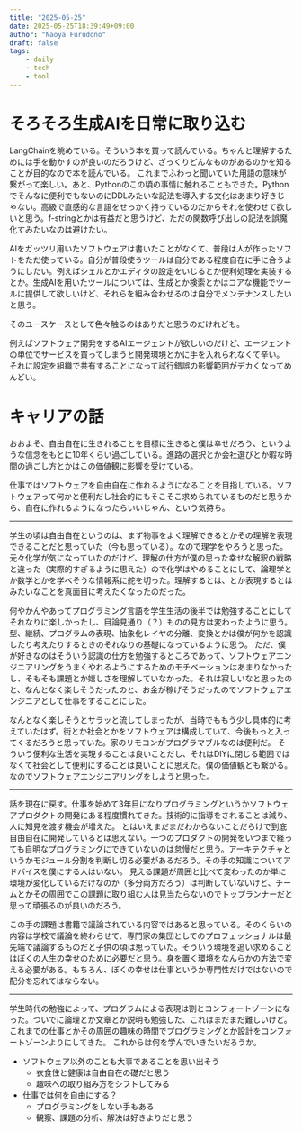 ```yaml
---
title: "2025-05-25"
date: 2025-05-25T18:39:49+09:00
author: "Naoya Furudono"
draft: false
tags:
    - daily
    - tech
    - tool
---
```


# そろそろ生成AIを日常に取り込む

LangChainを眺めている。そういう本を買って読んでいる。ちゃんと理解するためには手を動かすのが良いのだろうけど、ざっくりどんなものがあるのかを知ることが目的なので本を読んでいる。
これまでふわっと聞いていた用語の意味が繋がって楽しい。あと、Pythonのこの頃の事情に触れることもできた。Pythonでそんなに便利でもないのにDDLみたいな記法を導入する文化はあまり好きじゃない。高級で直感的な言語をせっかく持っているのだからそれを使わせて欲しいと思う。f-stringとかは有益だと思うけど、ただの関数呼び出しの記法を誤魔化すみたいなのは避けたい。

AIをガッツリ用いたソフトウェアは書いたことがなくて、普段は人が作ったソフトをただ使っている。自分が普段使うツールは自分である程度自在に手に合うようにしたい。例えばシェルとかエディタの設定をいじるとか便利処理を実装するとか。生成AIを用いたツールについては、生成とか検索とかはコアな機能でツールに提供して欲しいけど、それらを組み合わせるのは自分でメンテナンスしたいと思う。

そのユースケースとして色々触るのはありだと思うのだけれども。

例えばソフトウェア開発をするAIエージェントが欲しいのだけど、エージェントの単位でサービスを買ってしまうと開発環境とかに手を入れられなくて辛い。
それに設定を組織で共有することになって試行錯誤の影響範囲がデカくなってめんどい。

# キャリアの話

おおよそ、自由自在に生きれることを目標に生きると僕は幸せだろう、というような信念をもとに10年くらい過ごしている。進路の選択とか会社選びとか暇な時間の過ごし方とかはこの価値観に影響を受けている。

仕事ではソフトウェアを自由自在に作れるようになることを目指している。ソフトウェアって何かと便利だし社会的にもそこそこ求められているものだと思うから、自在に作れるようになったらいいじゃん、という気持ち。

---

学生の頃は自由自在というのは、まず物事をよく理解できるとかその理解を表現できることだと思っていた（今も思っている）。なので理学をやろうと思った。元々化学が気になっていたのだけど、理解の仕方が僕の思った幸せな解釈の戦略と違った（実際的すぎるように思えた）ので化学はやめることにして、論理学とか数学とかを学べそうな情報系に舵を切った。理解するとは、とか表現するとはみたいなことを真面目に考えたくなったのだった。

何やかんやあってプログラミング言語を学生生活の後半では勉強することにしてそれなりに楽しかったし、目論見通り（？）ものの見方は変わったように思う。型、継続、プログラムの表現、抽象化レイヤの分離、変換とかは僕が何かを認識したり考えたりするときのそれなりの基礎になっているように思う。
ただ、僕が好きなのはそういう認識の仕方を勉強するところであって、ソフトウェアエンジニアリングをうまくやれるようにするためのモチベーションはあまりなかったし、そもそも課題とか嬉しさを理解していなかった。それは寂しいなと思ったのと、なんとなく楽しそうだったのと、お金が稼げそうだったのでソフトウェアエンジニアとして仕事をすることにした。

なんとなく楽しそうとサラッと流してしまったが、当時でももう少し具体的に考えていたはず。街とか社会とかをソフトウェアは構成していて、今後もっと入ってくるだろうと思っていた。家のリモコンがプログラマブルなのは便利だ。
そういう便利な生活を実現することは良いことだし、それはDIYに閉じる範囲ではなくて社会として便利にすることは良いことに思えた。僕の価値観とも繋がる。なのでソフトウェアエンジニアリングをしようと思った。

---

話を現在に戻す。仕事を始めて3年目になりプログラミングというかソフトウェアプロダクトの開発にある程度慣れてきた。技術的に指導をされることは減り、人に知見を渡す機会が増えた。
とはいえまだまだわからないことだらけで到底自由自在に開発しているとは思えない。一つのプロダクトの開発をいつまで経っても自明なプログラミングにできていないのは怠慢だと思う。アーキテクチャというかモジュール分割を判断し切る必要があるだろう。その手の知識についてアドバイスを僕にする人はいない。
見える課題が周囲と比べて変わったのか単に環境が変化しているだけなのか（多分両方だろう）は判断していないけど、チームとかその周囲でこの課題に取り組む人は見当たらないのでトップランナーだと思って頑張るのが良いのだろう。

この手の課題は書籍で議論されている内容ではあると思っている。そのくらいの内容は学校で議論を終わらせて、専門家の集団としてのプロフェッショナルは最先端で議論するものだと子供の頃は思っていた。そういう環境を追い求めることはぼくの人生の幸せのために必要だと思う。身を置く環境をなんらかの方法で変える必要がある。もちろん、ぼくの幸せは仕事というか専門性だけではないので配分を忘れてはならない。

---

学生時代の勉強によって、プログラムによる表現は割とコンフォートゾーンになった。ついでに論理とか文章とか説明も勉強した、これはまだまだ難しいけど。
これまでの仕事とかその周囲の趣味の時間でプログラミングとか設計をコンフォートゾーンよりにしてきた。
これからは何を学んでいきたいだろうか。

- ソフトウェア以外のことも大事であることを思い出そう
  - 衣食住と健康は自由自在の礎だと思う
  - 趣味への取り組み方をシフトしてみる
- 仕事では何を自由にする？
  - プログラミングをしない手もある
  - 観察、課題の分析、解決は好きよりだと思う
